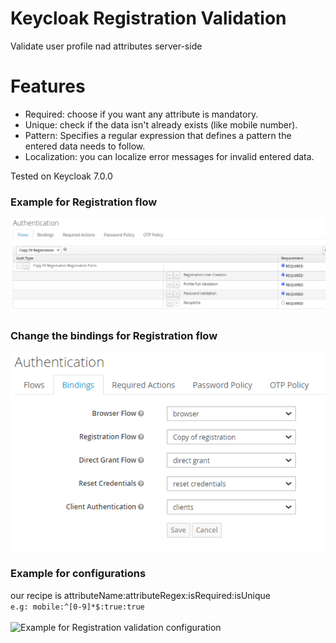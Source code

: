 # Keycloak Registration Validation

Validate user profile nad attributes server-side

# Features
* Required: choose if you want any attribute is mandatory.
* Unique: check if the data isn't already exists (like mobile number).
* Pattern: Specifies a regular expression that defines a pattern the entered data needs to follow.
* Localization: you can localize error messages for invalid entered data.

Tested on Keycloak 7.0.0

### Example for Registration flow
![Example for Registration flow](example-registration-flow.png)
 
 ### Change the bindings for Registration flow
![Example for Registration flow](example-binding-registration-flow.png)
 
### Example for configurations
our recipe is attributeName:attributeRegex:isRequired:isUnique\
```e.g: mobile:^[0-9]*$:true:true```\
\
 ![Example for Registration validation configuration](example-registration-validation-config.png)

